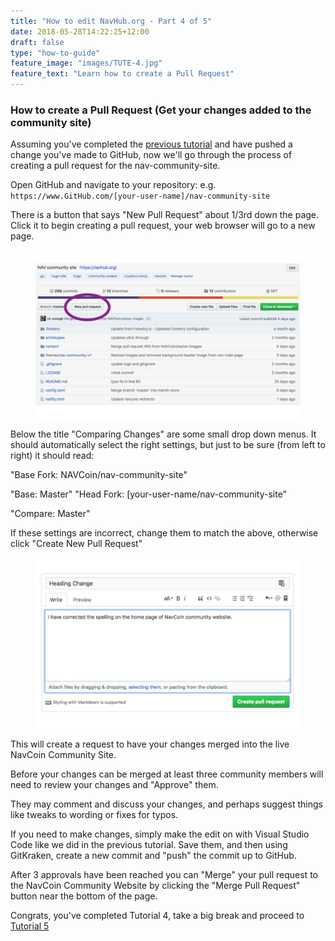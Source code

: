 ```yaml
---
title: "How to edit NavHub.org - Part 4 of 5"
date: 2018-05-28T14:22:25+12:00
draft: false
type: "how-to-guide"
feature_image: "images/TUTE-4.jpg"
feature_text: "Learn how to create a Pull Request"
---
```


### How to create a Pull Request (Get your changes added to the community site)

Assuming you've completed the [previous tutorial](/how-to-guide/tutorial-3) and have pushed a change you've made to GitHub, now we'll go through the process of creating a pull request for the nav-community-site.

Open GitHub and navigate to your repository:
e.g. `https://www.GitHub.com/[your-user-name]/nav-community-site`

There is a button that says "New Pull Request" about 1/3rd down the page.
Click it to begin creating a pull request, your web browser will go to a new page.

<figure style="padding: 20px 0 20px 0; background-color: #fff">
  <img src="images/How-To-19.jpg" width="700">
</figure>

Below the title "Comparing Changes" are some small drop down menus.
It should automatically select the right settings, but just to be sure (from left to right) it should read:

"Base Fork: NAVCoin/nav-community-site"

"Base: Master" "Head Fork: [your-user-name/nav-community-site"

"Compare: Master"

If these settings are incorrect, change them to match the above, otherwise click "Create New Pull Request"

<figure style="padding: 20px 0 20px 0; background-color: #fff">
  <img src="images/How-To-20.jpg" width="700">
</figure>

This will create a request to have your changes merged into the live NavCoin Community Site.

Before your changes can be merged at least three community members will need to review your changes and "Approve" them.

They may comment and discuss your changes, and perhaps suggest things like tweaks to wording or fixes for typos.

If you need to make changes, simply make the edit on with Visual Studio Code like we did in the previous tutorial. Save them, and then using GitKraken, create a new commit and "push" the commit up to GitHub.

After 3 approvals have been reached you can "Merge" your pull request to the NavCoin Community Website by clicking the "Merge Pull Request" button near the bottom of the page.

Congrats, you've completed Tutorial 4, take a big break and proceed to [Tutorial 5](/how-to-guide/tutorial-5/)

